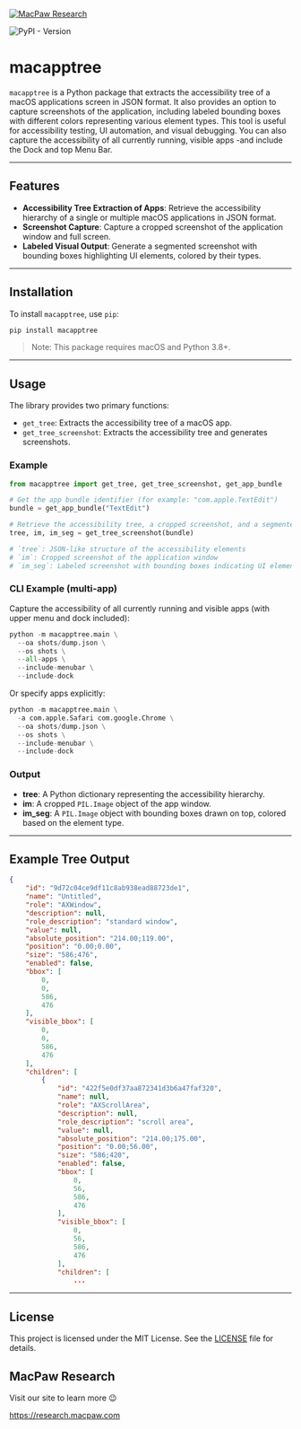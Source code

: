 [![MacPaw Research](https://pbs.twimg.com/profile_banners/3993798502/1720615716/1500x500)](https://research.macpaw.com)

![PyPI - Version](https://img.shields.io/pypi/v/macapptree)

# macapptree

`macapptree` is a Python package that extracts the accessibility tree of a macOS applications screen in JSON format. It also provides an option to capture screenshots of the application, including labeled bounding boxes with different colors representing various element types. This tool is useful for accessibility testing, UI automation, and visual debugging. You can also capture the accessibility of all currently running, visible apps -and include the Dock and top Menu Bar.

---

## Features

- **Accessibility Tree Extraction of Apps**: Retrieve the accessibility hierarchy of a single or multiple macOS applications in JSON format.
- **Screenshot Capture**: Capture a cropped screenshot of the application window and full screen.
- **Labeled Visual Output**: Generate a segmented screenshot with bounding boxes highlighting UI elements, colored by their types.

---

## Installation

To install `macapptree`, use `pip`:

```bash
pip install macapptree
```
> Note: This package requires macOS and Python 3.8+.

---

## Usage

The library provides two primary functions:
* `get_tree`: Extracts the accessibility tree of a macOS app.
* `get_tree_screenshot`: Extracts the accessibility tree and generates screenshots.

### Example

```python
from macapptree import get_tree, get_tree_screenshot, get_app_bundle

# Get the app bundle identifier (for example: "com.apple.TextEdit")
bundle = get_app_bundle("TextEdit")

# Retrieve the accessibility tree, a cropped screenshot, and a segmented screenshot
tree, im, im_seg = get_tree_screenshot(bundle)

# `tree`: JSON-like structure of the accessibility elements
# `im`: Cropped screenshot of the application window
# `im_seg`: Labeled screenshot with bounding boxes indicating UI elements

```

### CLI Example (multi-app)

Capture the accessibility of all currently running and visible apps (with upper menu and dock included):
```python
python -m macapptree.main \
  --oa shots/dump.json \
  --os shots \
  --all-apps \
  --include-menubar \
  --include-dock
```

Or specify apps explicitly:
```python
python -m macapptree.main \
  -a com.apple.Safari com.google.Chrome \
  --oa shots/dump.json \
  --os shots \
  --include-menubar \
  --include-dock
```

### Output

* **tree**: A Python dictionary representing the accessibility hierarchy.
* **im**: A cropped `PIL.Image` object of the app window.
* **im_seg**: A `PIL.Image` object with bounding boxes drawn on top, colored based on the element type.

---


## Example Tree Output

```json
{
    "id": "9d72c04ce9df11c8ab938ead88723de1",
    "name": "Untitled",
    "role": "AXWindow",
    "description": null,
    "role_description": "standard window",
    "value": null,
    "absolute_position": "214.00;119.00",
    "position": "0.00;0.00",
    "size": "586;476",
    "enabled": false,
    "bbox": [
        0,
        0,
        586,
        476
    ],
    "visible_bbox": [
        0,
        0,
        586,
        476
    ],
    "children": [
        {
            "id": "422f5e0df37aa872341d3b6a47faf320",
            "name": null,
            "role": "AXScrollArea",
            "description": null,
            "role_description": "scroll area",
            "value": null,
            "absolute_position": "214.00;175.00",
            "position": "0.00;56.00",
            "size": "586;420",
            "enabled": false,
            "bbox": [
                0,
                56,
                586,
                476
            ],
            "visible_bbox": [
                0,
                56,
                586,
                476
            ],
            "children": [
                ...
```

---

## License

This project is licensed under the MIT License. See the [LICENSE](LICENSE) file for details.

## MacPaw Research

Visit our site to learn more 😉

https://research.macpaw.com
